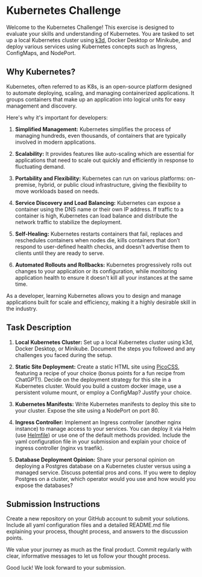 # Kubernetes Challenge

Welcome to the Kubernetes Challenge! This exercise is designed to evaluate your skills and understanding of Kubernetes.
You are tasked to set up a local Kubernetes cluster using [k3d](https://k3d.io/), Docker Desktop or Minikube, and deploy
various services using Kubernetes concepts such as Ingress, ConfigMaps, and NodePort.

## Why Kubernetes?

Kubernetes, often referred to as K8s, is an open-source platform designed to automate deploying, scaling, and managing
containerized applications. It groups containers that make up an application into logical units for easy management and
discovery.

Here's why it's important for developers:

1. **Simplified Management:** Kubernetes simplifies the process of managing hundreds, even thousands, of containers that
   are typically involved in modern applications.

2. **Scalability:** It provides features like auto-scaling which are essential for applications that need to scale out
   quickly and efficiently in response to fluctuating demand.

3. **Portability and Flexibility:** Kubernetes can run on various platforms: on-premise, hybrid, or public cloud
   infrastructure, giving the flexibility to move workloads based on needs.

4. **Service Discovery and Load Balancing:** Kubernetes can expose a container using the DNS name or their own IP
   address. If traffic to a container is high, Kubernetes can load balance and distribute the network traffic to
   stabilize the deployment.

5. **Self-Healing:** Kubernetes restarts containers that fail, replaces and reschedules containers when nodes die, kills
   containers that don’t respond to user-defined health checks, and doesn't advertise them to clients until they are
   ready to serve.

6. **Automated Rollouts and Rollbacks:** Kubernetes progressively rolls out changes to your application or its
   configuration, while monitoring application health to ensure it doesn't kill all your instances at the same time.

As a developer, learning Kubernetes allows you to design and manage applications built for scale and efficiency, making
it a highly desirable skill in the industry.

## Task Description

1. **Local Kubernetes Cluster:** Set up a local Kubernetes cluster using k3d, Docker Desktop, or Minikube. Document the
   steps you followed and any challenges you faced during the setup.

2. **Static Site Deployment:** Create a static HTML site using [PicoCSS](https://picocss.com/), featuring a recipe of
   your choice (bonus points for a fun recipe from ChatGPT!). Decide on the deployment strategy for this site in a
   Kubernetes cluster. Would you build a custom docker image, use a persistent volume mount, or employ a ConfigMap?
   Justify your choice.

3. **Kubernetes Manifests:** Write Kubernetes manifests to deploy this site to your cluster. Expose the site using a
   NodePort on port 80.

4. **Ingress Controller:** Implement an Ingress controller (another nginx instance) to manage access to your services.
   You can deploy it via Helm (use [Helmfile](https://github.com/roboll/helmfile)) or use one of the default methods
   provided. Include the yaml configuration file in your submission and explain your choice of ingress controller (nginx
   vs traefik).

5. **Database Deployment Opinion:** Share your personal opinion on deploying a Postgres database on a Kubernetes cluster
   versus using a managed service. Discuss potential pros and cons. If you were to deploy Postgres on a cluster, which
   operator would you use and how would you expose the databases?

## Submission Instructions

Create a new repository on your GitHub account to submit your solutions. Include all yaml configuration files and a
detailed README.md file explaining your process, thought process, and answers to the discussion points.

We value your journey as much as the final product. Commit regularly with clear, informative messages to let us follow
your thought process.

Good luck! We look forward to your submission.
